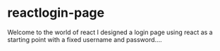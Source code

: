 # reactlogin-page
Welcome to the world of react 
I designed a login page using react as a starting point with a fixed username and password....
